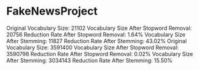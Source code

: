 # FakeNewsProject


Original Vocabulary Size: 21102
Vocabulary Size After Stopword Removal: 20756
Reduction Rate After Stopword Removal: 1.64%
Vocabulary Size After Stemming: 11827
Reduction Rate After Stemming: 43.02%
Original Vocabulary Size: 3591400
Vocabulary Size After Stopword Removal: 3590798
Reduction Rate After Stopword Removal: 0.02%
Vocabulary Size After Stemming: 3034143
Reduction Rate After Stemming: 15.50%

